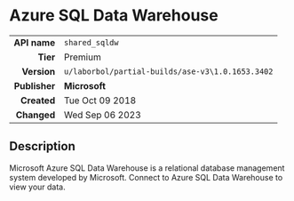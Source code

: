 # Azure SQL Data Warehouse
| | |
|-:|-|
|**API name**|`shared_sqldw`|
|**Tier**|Premium|
|**Version**|`u/laborbol/partial-builds/ase-v3\1.0.1653.3402`|
|**Publisher**|**Microsoft**|
|**Created**|Tue Oct 09 2018|
|**Changed**|Wed Sep 06 2023|

## Description
Microsoft Azure SQL Data Warehouse is a relational database management system developed by Microsoft. Connect to Azure SQL Data Warehouse to view your data.
